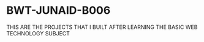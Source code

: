 # BWT-JUNAID-B006
THIS ARE THE PROJECTS THAT I BUILT AFTER LEARNING THE BASIC WEB TECHNOLOGY SUBJECT
